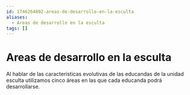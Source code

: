 ```yaml
---
id: 1746264802-areas-de-desarrollo-en-la-esculta
aliases:
  - Areas de desarrollo en la esculta
tags: []
---
```


# Areas de desarrollo en la esculta
Al hablar de las características evolutivas de las educandas de la unidad esculta utilizamos cinco áreas en las que cada educanda podrá desarrollarse. 




